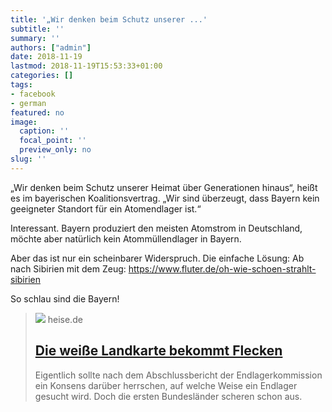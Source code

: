 ```yaml
---
title: '„Wir denken beim Schutz unserer ...'
subtitle: ''
summary: ''
authors: ["admin"]
date: 2018-11-19
lastmod: 2018-11-19T15:53:33+01:00
categories: []
tags:
- facebook
- german
featured: no
image:
  caption: ''
  focal_point: ''
  preview_only: no
slug: ''
---
```

„Wir denken beim Schutz unserer Heimat über Generationen hinaus“, heißt es im bayerischen Koalitionsvertrag. „Wir sind überzeugt, dass Bayern kein geeigneter Standort für ein Atomendlager ist.“

Interessant. Bayern produziert den meisten Atomstrom in Deutschland, möchte aber natürlich kein Atommüllendlager in Bayern. 

Aber das ist nur ein scheinbarer Widerspruch. Die einfache Lösung: Ab nach Sibirien mit dem Zeug: https://www.fluter.de/oh-wie-schoen-strahlt-sibirien

So schlau sind die Bayern!
> [![](https://www.heise.de/tr/imgs/08/5/3/2/9/0/5/Gregor_200px-84ba2e1079ad6f44.jpeg)](https://www.heise.de/tr/blog/artikel/Die-weisse-Landkarte-bekommt-Flecken-4221367.html)
> heise.de
> ## [Die weiße Landkarte bekommt Flecken](https://www.heise.de/tr/blog/artikel/Die-weisse-Landkarte-bekommt-Flecken-4221367.html)
>
>Eigentlich sollte nach dem Abschlussbericht der Endlagerkommission ein Konsens darüber herrschen, auf welche Weise ein Endlager gesucht wird. Doch die ersten Bundesländer scheren schon aus.  


